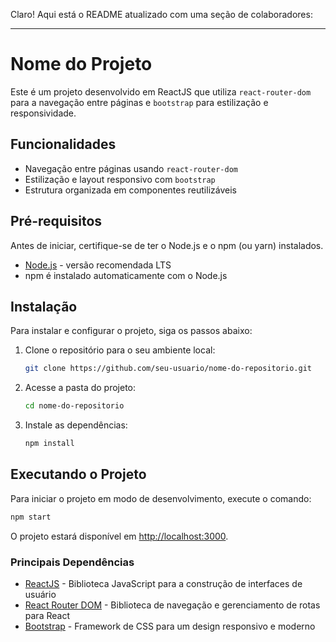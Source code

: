 Claro! Aqui está o README atualizado com uma seção de colaboradores:

---

# Nome do Projeto

Este é um projeto desenvolvido em ReactJS que utiliza `react-router-dom` para a navegação entre páginas e `bootstrap` para estilização e responsividade.

## Funcionalidades

- Navegação entre páginas usando `react-router-dom`
- Estilização e layout responsivo com `bootstrap`
- Estrutura organizada em componentes reutilizáveis

## Pré-requisitos

Antes de iniciar, certifique-se de ter o Node.js e o npm (ou yarn) instalados.

- [Node.js](https://nodejs.org/) - versão recomendada LTS
- npm é instalado automaticamente com o Node.js

## Instalação

Para instalar e configurar o projeto, siga os passos abaixo:

1. Clone o repositório para o seu ambiente local:

   ```bash
   git clone https://github.com/seu-usuario/nome-do-repositorio.git
   ```

2. Acesse a pasta do projeto:

   ```bash
   cd nome-do-repositorio
   ```

3. Instale as dependências:

   ```bash
   npm install
   ```

## Executando o Projeto

Para iniciar o projeto em modo de desenvolvimento, execute o comando:

```bash
npm start
```

O projeto estará disponível em [http://localhost:3000](http://localhost:3000).

### Principais Dependências

- [ReactJS](https://reactjs.org/) - Biblioteca JavaScript para a construção de interfaces de usuário
- [React Router DOM](https://reactrouter.com/) - Biblioteca de navegação e gerenciamento de rotas para React
- [Bootstrap](https://getbootstrap.com/) - Framework de CSS para um design responsivo e moderno



